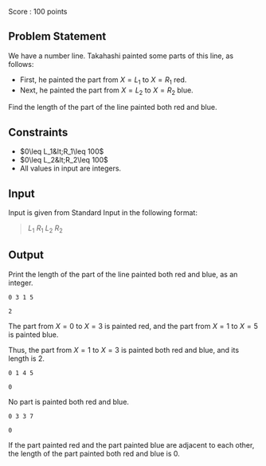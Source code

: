Score : $100$ points

## Problem Statement

We have a number line. Takahashi painted some parts of this line, as follows:

- First, he painted the part from $X=L_1$ to $X=R_1$ red.
- Next, he painted the part from $X=L_2$ to $X=R_2$ blue.

Find the length of the part of the line painted both red and blue.

## Constraints

- $0\leq L_1&lt;R_1\leq 100$
- $0\leq L_2&lt;R_2\leq 100$
- All values in input are integers.

## Input

Input is given from Standard Input in the following format:

> $L_1$ $R_1$ $L_2$ $R_2$

## Output

Print the length of the part of the line painted both red and blue, as an integer.

```input1
0 3 1 5
```

```output1
2
```

The part from $X=0$ to $X=3$ is painted red, and the part from $X=1$ to $X=5$ is painted blue.

Thus, the part from $X=1$ to $X=3$ is painted both red and blue, and its length is $2$.

```input2
0 1 4 5
```

```output2
0
```

No part is painted both red and blue.

```input3
0 3 3 7
```

```output3
0
```

If the part painted red and the part painted blue are adjacent to each other, the length of the part painted both red and blue is $0$.